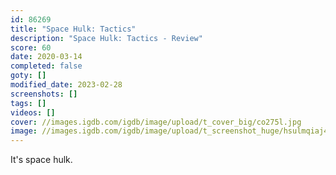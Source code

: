 ```yaml
---
id: 86269
title: "Space Hulk: Tactics"
description: "Space Hulk: Tactics - Review"
score: 60
date: 2020-03-14
completed: false
goty: []
modified_date: 2023-02-28
screenshots: []
tags: []
videos: []
cover: //images.igdb.com/igdb/image/upload/t_cover_big/co275l.jpg
image: //images.igdb.com/igdb/image/upload/t_screenshot_huge/hsulmqiaj4ucog5qkvqx.jpg
---
```

It's space hulk.